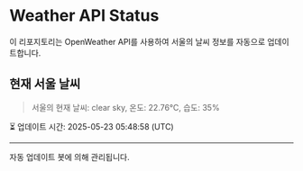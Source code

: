 
# Weather API Status

이 리포지토리는 OpenWeather API를 사용하여 서울의 날씨 정보를 자동으로 업데이트합니다.

## 현재 서울 날씨
> 서울의 현재 날씨: clear sky, 온도: 22.76°C, 습도: 35%

⏳ 업데이트 시간: 2025-05-23 05:48:58 (UTC)

---
자동 업데이트 봇에 의해 관리됩니다.
